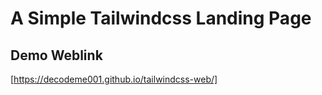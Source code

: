 # A Simple Tailwindcss Landing Page
## Demo Weblink
[https://decodeme001.github.io/tailwindcss-web/]
